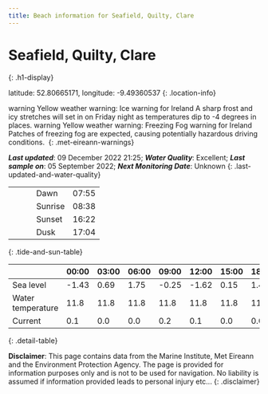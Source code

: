 ```yaml
---
title: Beach information for Seafield, Quilty, Clare
---
```

# Seafield, Quilty, Clare 
{: .h1-display}

latitude: 52.80665171, longitude: -9.49360537
{: .location-info}

<span class="material-icons yellow-warning">warning</span>&nbsp;Yellow weather warning: Ice warning for Ireland A sharp frost and icy stretches will set in on Friday night as temperatures dip to -4 degrees in places.&nbsp;<span class="material-icons yellow-warning">warning</span>&nbsp;Yellow weather warning: Freezing Fog warning for Ireland Patches of freezing fog are expected, causing potentially hazardous driving conditions.&nbsp;
{: .met-eireann-warnings}

___Last updated___: 09 December 2022 21:25; ___Water Quality___: Excellent;
___Last sample on___: 05 September 2022; ___Next Monitoring Date___: Unknown
{: .last-updated-and-water-quality}

|   |   |   |   |   |
|---|---|---|---|---|
|   |   |   | Dawn  | 07:55 |
|   |   |   | Sunrise  | 08:38 |
|   |   |   | Sunset  | 16:22 |
|   |   |   | Dusk  | 17:04 |
{: .tide-and-sun-table}

<div></div>

| | 00:00 | 03:00 | 06:00 | 09:00 | 12:00 | 15:00 | 18:00 | 21:00 |
|---|---|---|---|---|---|---|---|---|
| Sea level | -1.43 | 0.69 | 1.75 | -0.25| -1.62 | 0.15 | 1.48 | -0.06 |
| Water temperature | 11.8 | 11.8 | 11.8 | 11.8 | 11.8 | 11.8 | 11.7 | 11.7 |
| Current | 0.1 | 0.0 | 0.0 | 0.2 | 0.1| 0.0 | 0.0 | 0.1 |
{: .detail-table}

__Disclaimer__: This page contains data from the Marine Institute,
Met Eireann and the Environment Protection Agency. The page is provided for
information purposes only and is not to be used for navigation. No liability
is assumed if information provided leads to personal injury etc...
{: .disclaimer}